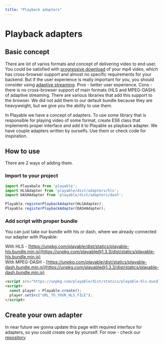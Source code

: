 ```yaml
---
title: "Playback adapters"
---
```


# Playback adapters

## Basic concept

There are lot of varios formats and concept of delivering video to end user.
You could be satisfied with [progressive download](https://en.wikipedia.org/wiki/Progressive_download) of your mp4 video, which has cross-browser support and almost no specific requirements for your backend.
But if the user experience is really important for you, you should consider using [adaptive streaming](https://en.wikipedia.org/wiki/Adaptive_bitrate_streaming).
Pros - better user experience.
Cons - there is no cross-browser support of main formats (HLS and MPEG-DASH) of adaptive streaming.
There are various libraries that add this support to the browser.
We did not add them to our default bundle because they are heavyweight, but we give you the ability to use them.

In Playable we have a concept of adapters. To use some library that is responsible for playing video of some format, create ES6 class that implements proper interface and add it to Playable as playback adapter. We have couple adapters written by ourselfs. Use them or check code for inspiration.


## How to use

There are 2 ways of adding them.

### Import to your project

```javascript
import Playabale from 'playable';
import HLSAdapter from 'playable/dist/adapters/hls';
import DASHAdapter from 'playable/dist/adapters/dash';

Playable.registerPlaybackAdapter(HLSAdapter);
Playable.registerPlaybackAdapter(DASHAdapter);
```

### Add script with proper bundle

You can just take our bundle with hls or dash, where we already connected our adapter with Playable:

With HLS - [https://unpkg.com/playable/dist/statics/playable-hls.bundle.min.js](https://unpkg.com/playable@1.3.3/dist/statics/playable-hls.bundle.min.js)<br/>
With MPEG-DASH - [https://unpkg.com/playable/dist/statics/playable-dash.bundle.min.js](https://unpkg.com/playable@1.3.3/dist/statics/playable-dash.bundle.min.js)<br/>

```html
<script src="https://unpkg.com/playable/dist/statics/playable-hls.bundle.min.js"/>
<script>
  const player = Playable.create();
  player.setSrc("URL_TO_YOUR_HLS_FILE");
</script>
```

## Create your own adapter

In near future we gonna update this page with required interface for adapters, so you could create one by yourself. For now - check our [repository](https://github.com/wix/playable)
